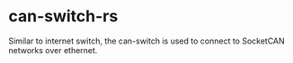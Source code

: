 # can-switch-rs
Similar to internet switch, the can-switch is used to connect to SocketCAN networks over ethernet.
